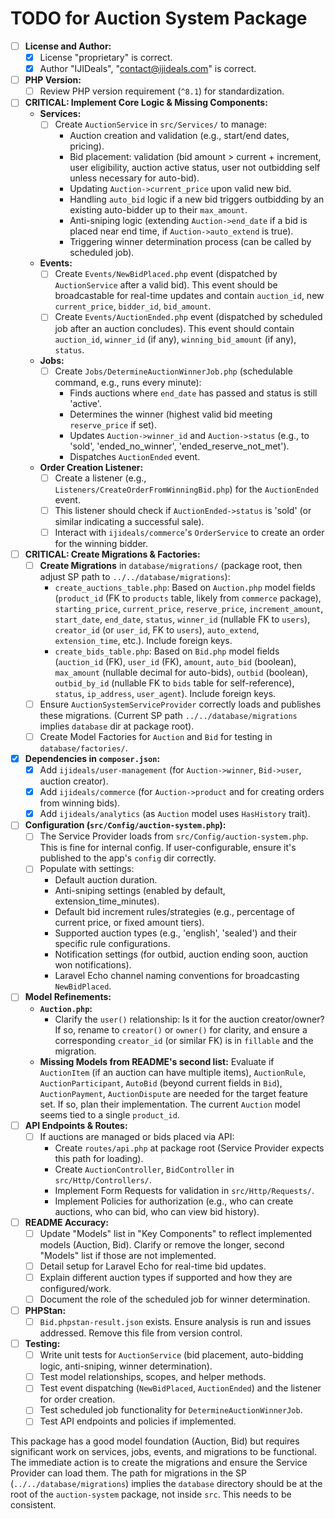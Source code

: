 # TODO for Auction System Package

- [ ] **License and Author:**
    - [X] License "proprietary" is correct.
    - [X] Author "IJIDeals", "contact@ijideals.com" is correct.
- [ ] **PHP Version:**
    - [ ] Review PHP version requirement (`^8.1`) for standardization.
- [ ] **CRITICAL: Implement Core Logic & Missing Components:**
    - **Services:**
        - [ ] Create `AuctionService` in `src/Services/` to manage:
            - Auction creation and validation (e.g., start/end dates, pricing).
            - Bid placement: validation (bid amount > current + increment, user eligibility, auction active status, user not outbidding self unless necessary for auto-bid).
            - Updating `Auction->current_price` upon valid new bid.
            - Handling `auto_bid` logic if a new bid triggers outbidding by an existing auto-bidder up to their `max_amount`.
            - Anti-sniping logic (extending `Auction->end_date` if a bid is placed near end time, if `Auction->auto_extend` is true).
            - Triggering winner determination process (can be called by scheduled job).
    - **Events:**
        - [ ] Create `Events/NewBidPlaced.php` event (dispatched by `AuctionService` after a valid bid). This event should be broadcastable for real-time updates and contain `auction_id`, new `current_price`, `bidder_id`, `bid_amount`.
        - [ ] Create `Events/AuctionEnded.php` event (dispatched by scheduled job after an auction concludes). This event should contain `auction_id`, `winner_id` (if any), `winning_bid_amount` (if any), `status`.
    - **Jobs:**
        - [ ] Create `Jobs/DetermineAuctionWinnerJob.php` (schedulable command, e.g., runs every minute):
            - Finds auctions where `end_date` has passed and status is still 'active'.
            - Determines the winner (highest valid bid meeting `reserve_price` if set).
            - Updates `Auction->winner_id` and `Auction->status` (e.g., to 'sold', 'ended_no_winner', 'ended_reserve_not_met').
            - Dispatches `AuctionEnded` event.
    - **Order Creation Listener:**
        - [ ] Create a listener (e.g., `Listeners/CreateOrderFromWinningBid.php`) for the `AuctionEnded` event.
        - [ ] This listener should check if `AuctionEnded->status` is 'sold' (or similar indicating a successful sale).
        - [ ] Interact with `ijideals/commerce`'s `OrderService` to create an order for the winning bidder.
- [ ] **CRITICAL: Create Migrations & Factories:**
    - [ ] **Create Migrations** in `database/migrations/` (package root, then adjust SP path to `../../database/migrations`):
        - `create_auctions_table.php`: Based on `Auction.php` model fields (`product_id` (FK to `products` table, likely from `commerce` package), `starting_price`, `current_price`, `reserve_price`, `increment_amount`, `start_date`, `end_date`, `status`, `winner_id` (nullable FK to `users`), `creator_id` (or `user_id`, FK to `users`), `auto_extend`, `extension_time`, etc.). Include foreign keys.
        - `create_bids_table.php`: Based on `Bid.php` model fields (`auction_id` (FK), `user_id` (FK), `amount`, `auto_bid` (boolean), `max_amount` (nullable decimal for auto-bids), `outbid` (boolean), `outbid_by_id` (nullable FK to `bids` table for self-reference), `status`, `ip_address`, `user_agent`). Include foreign keys.
    - [ ] Ensure `AuctionSystemServiceProvider` correctly loads and publishes these migrations. (Current SP path `../../database/migrations` implies `database` dir at package root).
    - [ ] Create Model Factories for `Auction` and `Bid` for testing in `database/factories/`.
- [X] **Dependencies in `composer.json`:**
    - [X] Add `ijideals/user-management` (for `Auction->winner`, `Bid->user`, auction creator).
    - [X] Add `ijideals/commerce` (for `Auction->product` and for creating orders from winning bids).
    - [X] Add `ijideals/analytics` (as `Auction` model uses `HasHistory` trait).
- [ ] **Configuration (`src/Config/auction-system.php`):**
    - [ ] The Service Provider loads from `src/Config/auction-system.php`. This is fine for internal config. If user-configurable, ensure it's published to the app's `config` dir correctly.
    - [ ] Populate with settings:
        - Default auction duration.
        - Anti-sniping settings (enabled by default, extension_time_minutes).
        - Default bid increment rules/strategies (e.g., percentage of current price, or fixed amount tiers).
        - Supported auction types (e.g., 'english', 'sealed') and their specific rule configurations.
        - Notification settings (for outbid, auction ending soon, auction won notifications).
        - Laravel Echo channel naming conventions for broadcasting `NewBidPlaced`.
- [ ] **Model Refinements:**
    - **`Auction.php`:**
        - Clarify the `user()` relationship: Is it for the auction creator/owner? If so, rename to `creator()` or `owner()` for clarity, and ensure a corresponding `creator_id` (or similar FK) is in `fillable` and the migration.
    - **Missing Models from README's second list:** Evaluate if `AuctionItem` (if an auction can have multiple items), `AuctionRule`, `AuctionParticipant`, `AutoBid` (beyond current fields in `Bid`), `AuctionPayment`, `AuctionDispute` are needed for the target feature set. If so, plan their implementation. The current `Auction` model seems tied to a single `product_id`.
- [ ] **API Endpoints & Routes:**
    - [ ] If auctions are managed or bids placed via API:
        - Create `routes/api.php` at package root (Service Provider expects this path for loading).
        - Create `AuctionController`, `BidController` in `src/Http/Controllers/`.
        - Implement Form Requests for validation in `src/Http/Requests/`.
        - Implement Policies for authorization (e.g., who can create auctions, who can bid, who can view bid history).
- [ ] **README Accuracy:**
    - [ ] Update "Models" list in "Key Components" to reflect implemented models (Auction, Bid). Clarify or remove the longer, second "Models" list if those are not implemented.
    - [ ] Detail setup for Laravel Echo for real-time bid updates.
    - [ ] Explain different auction types if supported and how they are configured/work.
    - [ ] Document the role of the scheduled job for winner determination.
- [ ] **PHPStan:**
    - [ ] `Bid.phpstan-result.json` exists. Ensure analysis is run and issues addressed. Remove this file from version control.
- [ ] **Testing:**
    - [ ] Write unit tests for `AuctionService` (bid placement, auto-bidding logic, anti-sniping, winner determination).
    - [ ] Test model relationships, scopes, and helper methods.
    - [ ] Test event dispatching (`NewBidPlaced`, `AuctionEnded`) and the listener for order creation.
    - [ ] Test scheduled job functionality for `DetermineAuctionWinnerJob`.
    - [ ] Test API endpoints and policies if implemented.

This package has a good model foundation (Auction, Bid) but requires significant work on services, jobs, events, and migrations to be functional. The immediate action is to create the migrations and ensure the Service Provider can load them. The path for migrations in the SP (`../../database/migrations`) implies the `database` directory should be at the root of the `auction-system` package, not inside `src`. This needs to be consistent.
